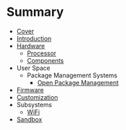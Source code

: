 # Summary

* [Cover](README.md)
* [Introduction](documentation/Introduction.md)
* [Hardware](documentation/Hardware.md)
   * [Processor](documentation/Processor.md)
   * [Components](documentation/Components.md)
* User Space
   * Package Management Systems
       * [Open Package Management](documentation/OpenPackageManagement.md)
* [Firmware](documentation/Firmware.md)
* [Customization](documentation/Customization.md)
* Subsystems
   * [WiFi](documentation/WiFi.md)
* [Sandbox](documentation/Sandbox.md)

